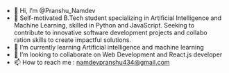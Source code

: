 - 👋 Hi, I’m @Pranshu_Namdev
- 👀 Self-motivated B.Tech student specializing in Artificial Intelligence and Machine Learning, skilled in Python and JavaScript. Seeking to contribute to innovative software development projects and collabo ration skills to create impactful solutions.
- 🌱 I’m currently learning Artificial intelligence and machine learning 
- 💞️ I’m looking to collaborate on Web Development and React.js developer
- 📫 How to reach me : namdevpranshu434@gmail.com 

<!---
Pranshu-18n/Pranshu-18n is a ✨ special ✨ repository because its `README.md` (this file) appears on your GitHub profile.
You can click the Preview link to take a look at your changes.
--->
